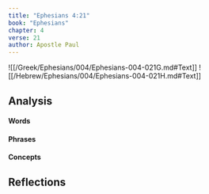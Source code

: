 ```yaml
---
title: "Ephesians 4:21"
book: "Ephesians"
chapter: 4
verse: 21
author: Apostle Paul
---
```

![[/Greek/Ephesians/004/Ephesians-004-021G.md#Text]]
![[/Hebrew/Ephesians/004/Ephesians-004-021H.md#Text]]

## Analysis

#### Words

#### Phrases

#### Concepts

## Reflections

